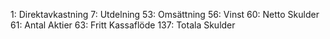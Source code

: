 

1: Direktavkastning
7: Utdelning
53: Omsättning
56: Vinst
60: Netto Skulder
61: Antal Aktier
63: Fritt Kassaflöde
137: Totala Skulder


